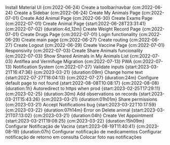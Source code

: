 
Install Material UI {cm:2022-06-24}
Create a toolbar/navbar {cm:2022-06-24}
Create a Sidebar {cm:2022-06-24}
Create My Animals Page {cm:2022-07-01}
Create Add Animal Page {cm:2022-06-30}
Create Exams Page {cm:2022-07-01}
Create Animal Page {start:2022-06-28T23:31:41} {cm:2022-07-02} {duration:4d_12m}
Create Weight Record Page {cm:2022-07-01}
Create Drugs Page {cm:2022-07-01}
Login functionality {cm:2022-06-29}
Create main page {cm:2022-06-27}
Create routing {cm:2022-06-27}
Create Logout {cm:2022-06-29}
Create Vaccine Page {cm:2022-07-01}
Responsivity {cm:2022-07-03}
Create Share Animals funcionality {cm:2022-07-03}
Show Shared Animals in My Animals List {cm:2022-07-03}
Antiflea and Vermifuge Migration {cm:2022-07-13}
PWA {cm:2022-07-13}
Notification System {cm:2022-07-27}
Validate inputs {start:2023-03-21T16:47:36} {cm:2023-03-21} {duration:09m}
Change home text {start:2022-07-27T18:04:13} {cm:2022-07-27} {duration:24m}
Configure default page to not found {start:2022-08-08T10:08:17} {cm:2022-08-08} {duration:1h}
Autoredirect to https when prod {start:2023-02-25T17:29:11} {cm:2023-02-25} {duration:30m}
Add observations on records {start:2023-03-21T15:43:26} {cm:2023-03-21} {duration:01h01m}
Share permissions {cm:2023-03-21}
Accept Notifications bug {start:2023-03-22T10:17:59} {cm:2023-03-22} {duration:07h14m}
Error on Delete animal {start:2023-03-21T07:13:02} {cm:2023-03-21} {duration:04h}
Create Vet Appointment {start:2023-03-21T19:08:25} {cm:2023-03-22} {duration:15h09m}
Configurar Notificação de Vacina {start:2023-08-19T11:40:41} {cm:2023-08-19} {duration:07h}
Configurar notificação de medicamentos
Configurar notificação de retorno em consulta
Colocar foto nas notificações